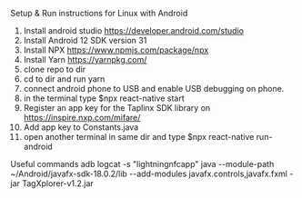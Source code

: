 Setup & Run instructions for Linux with Android

1. Install android studio https://developer.android.com/studio
2. Install Android 12 SDK version 31
3. Install NPX https://www.npmjs.com/package/npx
4. Install Yarn https://yarnpkg.com/
5. clone repo to dir
6. cd to dir and run yarn
7. connect android phone to USB and enable USB debugging on phone.
8. in the terminal type $npx react-native start
9. Register an app key for the Taplinx SDK library on https://inspire.nxp.com/mifare/
10. Add app key to Constants.java
11. open another terminal in same dir and type $npx react-native run-android


Useful commands
adb logcat -s "lightningnfcapp"
java --module-path ~/Android/javafx-sdk-18.0.2/lib --add-modules javafx.controls,javafx.fxml -jar TagXplorer-v1.2.jar
